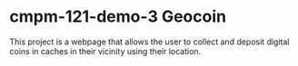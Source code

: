 # cmpm-121-demo-3 Geocoin

This project is a webpage that allows the user to collect and deposit digital
coins in caches in their vicinity using their location.
